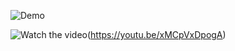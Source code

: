 ![Demo](https://github.com/omarathon/rl-multi-agent-car-parking/blob/main/env-demo.gif)

![Watch the video](https://i.imgur.com/vKb2F1B.png)(https://youtu.be/xMCpVxDpogA)
